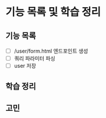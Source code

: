 # 기능 목록 및 학습 정리

## 기능 목록
- [ ] /user/form.html 엔드포인트 생성
- [ ] 쿼리 파라미터 파싱
- [ ] user 저장

## 학습 정리

## 고민
